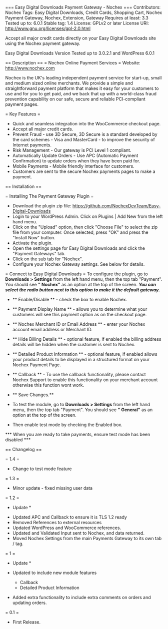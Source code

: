 === Easy Digital Downloads Payment Gateway - Nochex ===
Contributors: Nochex 
Tags: Easy Digital Downloads, Credit Cards, Shopping Cart, Nochex Payment Gateway, Nochex, Extension, Gateway
Requires at least: 3.3
Tested up to: 6.0.1
Stable tag: 1.4
License: GPLv2 or later
License URI: http://www.gnu.org/licenses/gpl-2.0.html

Accept all major credit cards directly on your Easy Digital Downloads site using the Nochex payment gateway.

Easy Digital Downloads Version Tested up to 3.0.2.1 and WordPress 6.0.1

== Description ==
= Nochex Online Payment Services =
Website: http://www.nochex.com

Nochex is the UK's leading independent payment service for start-up, small and medium sized online merchants. We provide a simple and straightforward payment platform that makes 
it easy for your customers to use and for you to get paid, and we back that up with a world-class fraud prevention capability on our safe, secure and reliable PCI-compliant payment pages.

= Key Features =
* Quick and seamless integration into the WooCommerce checkout page.
* Accept all major credit cards.
* Prevent Fraud - use 3D Secure, 3D Secure is a standard developed by the card schemes - Visa and MasterCard - to improve the security of Internet payments.
* Risk Management - Our gateway is PCI Level 1 compliant.
* Automatically Update Orders - Use APC (Automatic Payment Confirmation) to update orders when they have been paid for.
* Mobile Payments - Mobile friendly interface for customers.
* Customers are sent to the secure Nochex payments pages to make a payment.

== Installation ==

= Installing The Payment Gateway Plugin =

* Download the plugin zip file: https://github.com/NochexDevTeam/Easy-Digital-Downloads
* Login to your WordPress Admin. Click on Plugins | Add New from the left hand menu.
* Click on the "Upload" option, then click "Choose File" to select the zip file from your computer. Once selected, press "OK" and press the "Install Now" button.
* Activate the plugin.
* Open the settings page for Easy Digital Downloads and click the "Payment Gateways" tab.
* Click on the sub tab for "Nochex".
* Configure your Nochex Gateway settings. See below for details.

= Connect to Easy Digital Downloads =
To configure the plugin, go to **Downloads > Settings** from the left hand menu, then the top tab "Payment". You should see __" Nochex"__ as an option at the top of the screen. 
__*You can select the radio button next to this option to make it the default gateway.*__

* ** Enable/Disable ** - check the box to enable Nochex.
* ** Payment Display Name ** - allows you to determine what your customers will see this payment option as on the checkout page.  
* ** Nochex Merchant ID or Email Address ** - enter your Nochex account email address or Merchant ID. 
* ** Hide Billing Details ** - optional feature, if enabled the billing address details will be hidden when the customer is sent to Nochex.
* ** Detailed Product Information ** - optional feature, if enabled allows your product details to be displayed in a structured format on your Nochex Payment Page.  
* ** Callback ** - To use the callback functionality, please contact Nochex Support to enable this functionality on your merchant account otherwise this function wont work.
* ** Save Changes.** 

* To test the module, go to **Downloads > Settings** from the left hand menu, then the top tab "Payment". You should see __" General"__ as an option at the top of the screen.
* Then enable test mode by checking the Enabled box.

*** When you are ready to take payments, ensure test mode has been disabled ***

== Changelog ==

= 1.4 =

- Change to test mode feature

= 1.3 =

- Minor update - fixed missing user data

= 1.2 =

* Update *

- Updated APC and Callback to ensure it is TLS 1.2 ready
- Removed References to external resources
- Updated WordPress and WooCommerce references.
- Updated and Validated Input sent to Nochex, and data returned.
- Moved Nochex Settings from the main Payments Gateway to its own tab / tag.

= 1 =

* Update *

- Updated to include new module features 
	+ Callback
	+ Detailed Product Information

- Added extra functionality to include extra comments on orders and updating orders.

= 0.1 =
* First Release.


